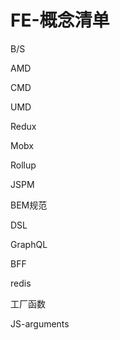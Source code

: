 # FE-概念清单

B/S

AMD

CMD

UMD

Redux

Mobx

Rollup

JSPM

BEM规范

DSL

GraphQL

BFF

redis

工厂函数

JS-arguments